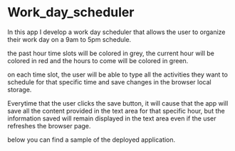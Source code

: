 # Work_day_scheduler

In this app I develop a work day scheduler that allows the user to organize their work day on a 9am to 5pm schedule.

the past hour time slots will be colored in grey, the current hour will be colored in red and the hours to come will be colored in green.

on each time slot, the user will be able to type all the activities they want to schedule for that specific time and save changes in the browser local storage.

Everytime that the user clicks the save button, it will cause that the app will save all the content provided in the text area for that specific hour, but the information saved will remain displayed in the text area even if the user refreshes the browser page.

below you can find a sample of the deployed application.